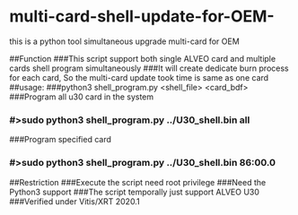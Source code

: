 # multi-card-shell-update-for-OEM-
this is a python tool simultaneous upgrade multi-card for OEM

##Function
###This script support both single ALVEO card and multiple cards shell program simultaneously 
###It will create dedicate burn process for each card, So the multi-card update took time is same as one card
##usage:
###python3 shell_program.py <shell_file> <card_bdf>
###Program all u30 card in the system
### #>sudo python3 shell_program.py ../U30_shell.bin all
###Program specified card
### #>sudo python3 shell_program.py ../U30_shell.bin 86:00.0
##Restriction 
###Execute the script need root privilege
###Need the Python3 support
###The script temporally just support ALVEO U30
###Verified under Vitis/XRT 2020.1


